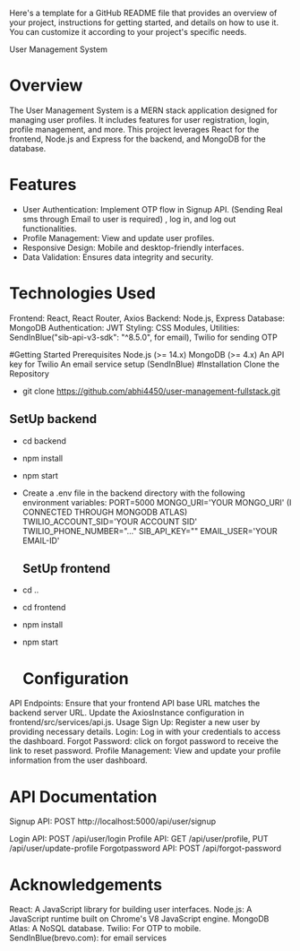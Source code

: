 
Here's a template for a GitHub README file that provides an overview of your project, instructions for getting started, and details on how to use it. You can customize it according to your project's specific needs.

User Management System
# Overview
The User Management System is a MERN stack application designed for managing user profiles. It includes features for user registration, login, profile management, and more. This project leverages React for the frontend, Node.js and Express for the backend, and MongoDB for the database.

# Features
- User Authentication: Implement OTP flow in Signup API. (Sending Real sms through Email to user is required) , log in, and log out functionalities.
- Profile Management: View and update user profiles.
- Responsive Design: Mobile and desktop-friendly interfaces.
- Data Validation: Ensures data integrity and security.

# Technologies Used
Frontend: React, React Router, Axios
Backend: Node.js, Express
Database: MongoDB
Authentication: JWT
Styling: CSS Modules,
Utilities: SendInBlue("sib-api-v3-sdk": "^8.5.0", for email), Twilio for sending OTP 

#Getting Started
Prerequisites
Node.js (>= 14.x)
MongoDB (>= 4.x)
An API key for Twilio
An email service setup (SendInBlue)
#Installation
Clone the Repository
- git clone https://github.com/abhi4450/user-management-fullstack.git
## SetUp backend
- cd backend
- npm install
- npm start
- Create a .env file in the backend directory with the following environment variables:
  PORT=5000
  MONGO_URI='YOUR MONGO_URI' (I CONNECTED THROUGH MONGODB ATLAS)
  TWILIO_ACCOUNT_SID='YOUR ACCOUNT SID'
  TWILIO_PHONE_NUMBER="..."
  SIB_API_KEY=""
  EMAIL_USER='YOUR EMAIL-ID'
  
  ## SetUp frontend

- cd ..
- cd frontend
- npm install
- npm start

  # Configuration
  
API Endpoints: Ensure that your frontend API base URL matches the backend server URL. Update the AxiosInstance configuration in frontend/src/services/api.js.
Usage
Sign Up: Register a new user by providing necessary details.
Login: Log in with your credentials to access the dashboard.
Forgot Password: click on forgot password to receive the link to reset password.
Profile Management: View and update your profile information from the user dashboard.

# API Documentation
Signup API: POST http://localhost:5000/api/user/signup

Login API: POST /api/user/login
Profile API: GET /api/user/profile, PUT /api/user/update-profile
Forgotpassword API: POST /api/forgot-password

# Acknowledgements
React: A JavaScript library for building user interfaces.
Node.js: A JavaScript runtime built on Chrome's V8 JavaScript engine.
MongoDB Atlas: A NoSQL database.
Twilio: For OTP to mobile.
SendInBlue(brevo.com): for email services
  
